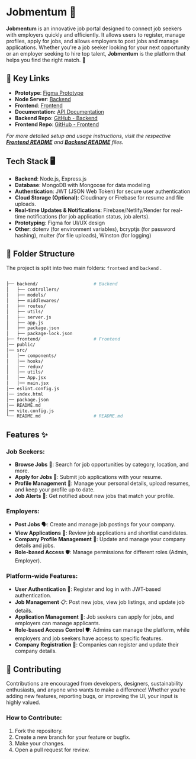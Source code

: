 # Jobmentum 🚀

**Jobmentum** is an innovative job portal designed to connect job seekers with employers quickly and efficiently. It allows users to register, manage profiles, apply for jobs, and allows employers to post jobs and manage applications. Whether you're a job seeker looking for your next opportunity or an employer seeking to hire top talent, **Jobmentum** is the platform that helps you find the right match. 🌟

## **🔗 Key Links**

* **Prototype**: [Figma Prototype](#)
* **Node Server**: [Backend](https://jobmentum.onrender.com)
* **Frontend**: [Frontend](https://jomentum.netlify.app)
* **Documentation:** [API Documentation](https://documenter.getpostman.com/view/39189648/2sAYX9kzJW)
* **Backend Repo**: [GitHub - Backend](https://github.com/Priyasha-Yadav/Job-Portal/tree/main/backend)
* **Frontend Repo**: [GitHub - Frontend](https://github.com/Priyasha-Yadav/Job-Portal/tree/main/frontend)  

_For more detailed setup and usage instructions, visit the respective **[Frontend README](https://github.com/Priyasha-Yadav/Job-Portal/tree/main/frontend/README.md)** and **[Backend README](https://github.com/Priyasha-Yadav/Job-Portal/tree/main/backend/README.md)** files._

## Tech Stack 🖥️

* **Backend**: Node.js, Express.js
* **Database**: MongoDB with Mongoose for data modeling
* **Authentication**: JWT (JSON Web Token) for secure user authentication
* **Cloud Storage (Optional)**: Cloudinary or Firebase for resume and file uploads.
* **Real-time Updates & Notifications**: Firebase/Netlify/Render for real-time notifications (for job application status, job alerts).
* **Prototyping**: Figma for UI/UX design
* **Other**: dotenv (for environment variables), bcryptjs (for password hashing), multer (for file uploads), Winston (for logging) 

## **📂 Folder Structure**

The project is split into two main folders: `frontend` and `backend` .

```bash

├── backend/                     # Backend  
│   ├── controllers/
│   ├── models/
│   ├── middlewares/
│   ├── routes/
│   ├── utils/         
│   ├── server.js
│   ├── app.js
│   ├── package.json
│   ├── package-lock.json
├── frontend/                    # Frontend    
│── public/             
│── src/
│   │── components/     
│   │── hooks/          
│   │── redux/          
│   │── utils/          
│   │── App.jsx         
│   │── main.jsx        
│── eslint.config.js    
│── index.html          
│── package.json        
│── README.md           
│── vite.config.js      
└── README.md                    # README.md 
```

## Features ✨

### Job Seekers:

* **Browse Jobs** 🧳: Search for job opportunities by category, location, and more.
* **Apply for Jobs** 📝: Submit job applications with your resume.
* **Profile Management** 👤: Manage your personal details, upload resumes, and keep your profile up to date.
* **Job Alerts** 🔔: Get notified about new jobs that match your profile.

### Employers:

* **Post Jobs** 🗣️: Create and manage job postings for your company.
* **View Applications** 📑: Review job applications and shortlist candidates.
* **Company Profile Management** 🏢: Update and manage your company details and jobs.
* **Role-based Access** 🛡️: Manage permissions for different roles (Admin, Employer).

### Platform-wide Features:

* **User Authentication** 🔑: Register and log in with JWT-based authentication.
* **Job Management** 📋: Post new jobs, view job listings, and update job details.
* **Application Management** 📝: Job seekers can apply for jobs, and employers can manage applicants.
* **Role-based Access Control** 🛡️: Admins can manage the platform, while employers and job seekers have access to specific features.
* **Company Registration** 🏢: Companies can register and update their company details.

## **🎯 Contributing**

Contributions are encouraged from developers, designers, sustainability enthusiasts, and anyone who wants to make a difference! Whether you’re adding new features, reporting bugs, or improving the UI, your input is highly valued.

### How to Contribute:

1. Fork the repository.
2. Create a new branch for your feature or bugfix.
3. Make your changes.
4. Open a pull request for review.

